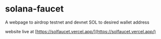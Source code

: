 # solana-faucet

A webpage to airdrop testnet and devnet SOL to desired wallet address

website live at [https://solfaucet.vercel.app/](https://solfaucet.vercel.app/)
